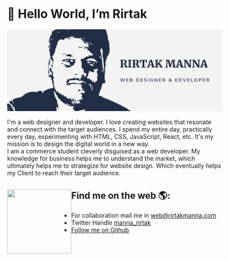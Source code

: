 # 👋 Hello World, I’m Rirtak

![Cover](/Cover.png)

I'm a web designer and developer. I love creating websites that resonate and connect with the target audiences. I spend my entire day, practically every day, experimenting with HTML, CSS, JavaScript, React, etc. It's my mission is to design the digital world in a new way.
<br>I am a commerce student cleverly disguised as a web developer. My knowledge for business helps me to understand the market, which ultimately helps me to strategize for website design. Which eventually helps my Client to reach their target audience.

## Find me on the web 🌎:<img align="left" width="150" height="150" src="https://media.giphy.com/media/MF0Gm9Dla7yWoKeXrM/giphy.gif">
  - For collaboration mail me in [web@rirtakmanna.com](mailto:web@rirtakmanna.com)
  - Twitter Handle [manna_rirtak](https://twitter.com/manna_rirtak)
  - [Follow me on Github](https://github.com/rirtakmanna)
